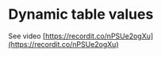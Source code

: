 # Dynamic table values

See video [https://recordit.co/nPSUe2ogXu](https://recordit.co/nPSUe2ogXu)


